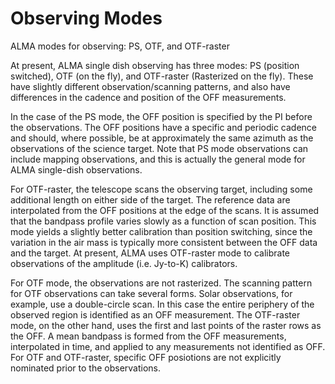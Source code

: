 

# Observing Modes 

ALMA modes for observing: PS, OTF, and OTF-raster

At present, ALMA single dish observing has three modes: PS (position switched), OTF (on the fly), and OTF-raster (Rasterized on the fly). These have slightly different observation/scanning patterns, and also have differences in the cadence and position of the OFF measurements.

In the case of the PS mode, the OFF position is specified by the PI before the observations.  The OFF positions have a specific and periodic cadence and should, where possible, be at approximately the same azimuth as the observations of the science target. Note that PS mode observations can include mapping observations, and this is actually the general mode for ALMA single-dish observations.

For OTF-raster, the telescope scans the observing target, including some additional length on either side of the target.  The reference data are interpolated from the OFF positions at the edge of the scans. It is assumed that the bandpass profile varies slowly as a function of scan position. This mode yields a slightly better calibration than position switching, since the variation in the air mass is typically more consistent between the OFF data and the target.  At present, ALMA uses OTF-raster mode to calibrate observations of the amplitude (i.e. Jy-to-K) calibrators.

For OTF mode, the observations are not rasterized.  The scanning pattern for OTF observations can take several forms.  Solar observations, for example, use a double-circle scan. In this case the entire periphery of the observed region is identified as an OFF measurement.  The OTF-raster mode, on the other hand, uses the first and last points of the raster rows as the OFF. A mean bandpass is formed from the OFF measurements, interpolated in time, and applied to any measurements not identified as OFF.  For OTF and OTF-raster, specific OFF posiotions are not explicitly nominated prior to the observations. 

 

 

